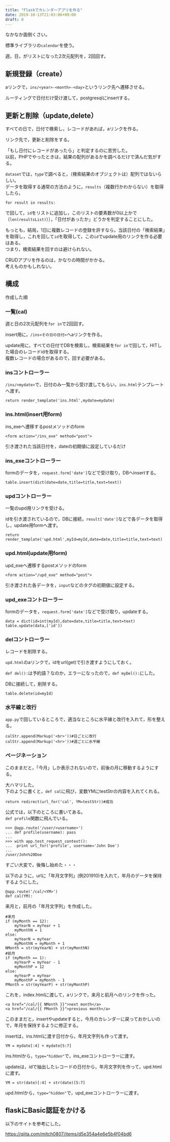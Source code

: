 ```yaml
---
title: "Flaskでカレンダーアプリを作る"
date: 2019-10-13T21:03:06+09:00
draft: 0
---
```


なかなか面倒くさい。

標準ライブラリの`calendar`を使う。

週，日，がリストになった2次元配列を，2回回す。

## 新規登録（create）

aリンクで，`ins/<year>-<month>-<day>`というリンク先へ遷移させる。

ルーティングで日付だけ受け渡して，postgresqlにinsertする。

## 更新と削除（update,delete）

すべての日で，日付で検索し，レコードがあれば，aリンクを作る。

リンク先で，更新と削除をする。

「もし日付にレコードがあったら」と判定するのに苦労した。  
以前，PHPでやったときは，結果の配列があるかを調べるだけで済んだ気がする。

`dataset`では，`type`で調べると，（検索結果のオブジェクトは）配列ではないらしい。  
データを取得する通常の方法のように，`results`（複数行かわからない）を取得したら，

	for result in results:

で回して，`id`をリストに追加し，このリストの要素数が0以上かで（`len(resultsList)`）），「日付があったか」どうかを判定することにした。  

もっとも，結局，1日に複数レコードの登録を許すなら，当該日付の「検索結果」を取得し，これを回して`id`を取得して，この`id`でupdate用のリンクを作る必要はある。  
つまり，検索結果を回すのは避けられない。

CRUDアプリを作るのは，かなりの時間がかかる。  
考えものかもしれない。

## 構成

作成した順

### 一覧(cal)

週と日の2次元配列を`for in`で2回回す。

insert用に，`/ins<その日の日付>`へaリンクを作る。

update用に，すべての日付でDBを検索し，検索結果を`for in`で回して，HITした場合のレコードidを取得する。  
複数レコードの場合があるので，回す必要がある。

### insコントローラー

`/ins/<mydate>`で，日付のみ一覧から受け渡してもらい，`ins.html`テンプレートへ渡す。

	return render_template('ins.html',mydate=mydate)

### ins.html(insert用form)

ins_exeへ遷移するpostメソッドのform

	<form action="/ins_exe" method="post">

引き渡された当該日付を，dateの初期値に設定しているだけ

### ins_exeコントローラー

formのデータを，`request.form['date']`などで受け取り，DBへinsertする。

	table.insert(dict(date=date,title=title,text=text))

### updコントローラー

一覧のupd用リンクを受ける。

idを引き渡されているので，DBに接続，`result['date']`などで各データを取得し，update用formへ渡す。

	return render_template('upd.html',myId=myId,date=date,title=title,text=text)

### upd.html(update用form)

upd_exeへ遷移するpostメソッドのform

	<form action="/upd_exe" method="post">

引き渡された各データを，`input`などのタグの初期値に設定する。

### upd_exeコントローラー

formのデータを，`request.form['date']`などで受け取り，updateする。

	data = dict(id=int(myId),date=date,title=title,text=text)
	table.update(data,['id'])

### delコントローラー

レコードを削除する。

`upd.html`のaリンクで，idをurl(get)で引き渡すようにしておく。

`def del():`は予約語？なのか，エラーになったので，`def myDel():`にした。

DBに接続して，削除する。

	table.delete(id=myId)

### 水平線と改行

`app.py`で回しているところで，適当なところに水平線と改行を入れて，形を整える。

	calStr.append(Markup('<br>'))#日ごとに改行
	calStr.append(Markup('<hr>'))#週ごとに水平線

### ページネーション

このままだと，「今月」しか表示されないので，前後の月に移動するようにする。

大ハマリした。  
下のように書くと，`def cal`に飛び，変数YMにtestStrの内容を入れてくれる。

	return redirect(url_for('cal', YM=testStr))#成功

公式では，以下のところに書いてある。  
`def profile`関数に飛んでいる。

	>>> @app.route('/user/<username>')
	... def profile(username): pass
	...
	>>> with app.test_request_context():
	...  print url_for('profile', username='John Doe')
	...
	/user/John%20Doe

すごい大変で，後悔し始めた・・・

以下のように，urlに「年月文字列」(例201910)を入れて，年月のデータを保持するようにした。

	@app.route('/cal/<YM>')
	def cal(YM):

来月と，前月の「年月文字列」を作成した。

	#来月
    if (myMonth == 12):
        myYearN = myYear + 1 
        myMonthN = 1 
    else:
        myYearN = myYear 
        myMonthN = myMonth + 1 
    NMonth = str(myYearN) + str(myMonthN)
    #前月
    if (myMonth == 1): 
        myYearP = myYear - 1 
        myMonthP = 12
    else:
        myYearP = myYear 
        myMonthP = myMonth - 1 
    PMonth = str(myYearP) + str(myMonthP)

これを，index.htmlに渡して，aリンクで，来月と前月へのリンクを作った。

	<a href="/cal/{{ NMonth }}">next month</a>
    <a href="/cal/{{ PMonth }}">previous month</a>

このままだと，insertやupdateすると，今月のカレンダーに戻っておかしいので，年月を保持するように修正する。

insertは，ins.htmlに渡す日付から，年月文字列も作って渡す。

	YM = mydate[:4] + mydate[5:7]

ins.htmlから，`type="hidden"`で，ins_exeコントローラーに渡す。

updateは，idで抽出したレコードの日付から，年月文字列を作って，upd.htmlに渡す。

	YM = str(date)[:4] + str(date)[5:7]

upd.htmlから，`type="hidden"`で，upd_exeコントローラーに渡す。


## flaskにBasic認証をかける

以下のサイトを参考にした。

https://qiita.com/mitch0807/items/d5e354a4e6e5b4f04bd6
